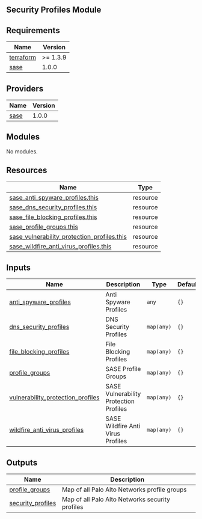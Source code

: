 ## Security Profiles Module

<!-- BEGINNING OF PRE-COMMIT-TERRAFORM DOCS HOOK -->
## Requirements

| Name | Version |
|------|---------|
| <a name="requirement_terraform"></a> [terraform](#requirement\_terraform) | >= 1.3.9 |
| <a name="requirement_sase"></a> [sase](#requirement\_sase) | 1.0.0 |

## Providers

| Name | Version |
|------|---------|
| <a name="provider_sase"></a> [sase](#provider\_sase) | 1.0.0 |

## Modules

No modules.

## Resources

| Name | Type |
|------|------|
| [sase_anti_spyware_profiles.this](https://registry.terraform.io/providers/paloaltonetworks-local/sase/1.0.0/docs/resources/anti_spyware_profiles) | resource |
| [sase_dns_security_profiles.this](https://registry.terraform.io/providers/paloaltonetworks-local/sase/1.0.0/docs/resources/dns_security_profiles) | resource |
| [sase_file_blocking_profiles.this](https://registry.terraform.io/providers/paloaltonetworks-local/sase/1.0.0/docs/resources/file_blocking_profiles) | resource |
| [sase_profile_groups.this](https://registry.terraform.io/providers/paloaltonetworks-local/sase/1.0.0/docs/resources/profile_groups) | resource |
| [sase_vulnerability_protection_profiles.this](https://registry.terraform.io/providers/paloaltonetworks-local/sase/1.0.0/docs/resources/vulnerability_protection_profiles) | resource |
| [sase_wildfire_anti_virus_profiles.this](https://registry.terraform.io/providers/paloaltonetworks-local/sase/1.0.0/docs/resources/wildfire_anti_virus_profiles) | resource |

## Inputs

| Name | Description | Type | Default | Required |
|------|-------------|------|---------|:--------:|
| <a name="input_anti_spyware_profiles"></a> [anti\_spyware\_profiles](#input\_anti\_spyware\_profiles) | Anti Spyware Profiles | `any` | `{}` | no |
| <a name="input_dns_security_profiles"></a> [dns\_security\_profiles](#input\_dns\_security\_profiles) | DNS Security Profiles | `map(any)` | `{}` | no |
| <a name="input_file_blocking_profiles"></a> [file\_blocking\_profiles](#input\_file\_blocking\_profiles) | File Blocking Profiles | `map(any)` | `{}` | no |
| <a name="input_profile_groups"></a> [profile\_groups](#input\_profile\_groups) | SASE Profile Groups | `map(any)` | `{}` | no |
| <a name="input_vulnerability_protection_profiles"></a> [vulnerability\_protection\_profiles](#input\_vulnerability\_protection\_profiles) | SASE Vulnerability Protection Profiles | `map(any)` | `{}` | no |
| <a name="input_wildfire_anti_virus_profiles"></a> [wildfire\_anti\_virus\_profiles](#input\_wildfire\_anti\_virus\_profiles) | SASE Wildfire Anti Virus Profiles | `map(any)` | `{}` | no |

## Outputs

| Name | Description |
|------|-------------|
| <a name="output_profile_groups"></a> [profile\_groups](#output\_profile\_groups) | Map of all Palo Alto Networks profile groups |
| <a name="output_security_profiles"></a> [security\_profiles](#output\_security\_profiles) | Map of all Palo Alto Networks security profiles |
<!-- END OF PRE-COMMIT-TERRAFORM DOCS HOOK -->
